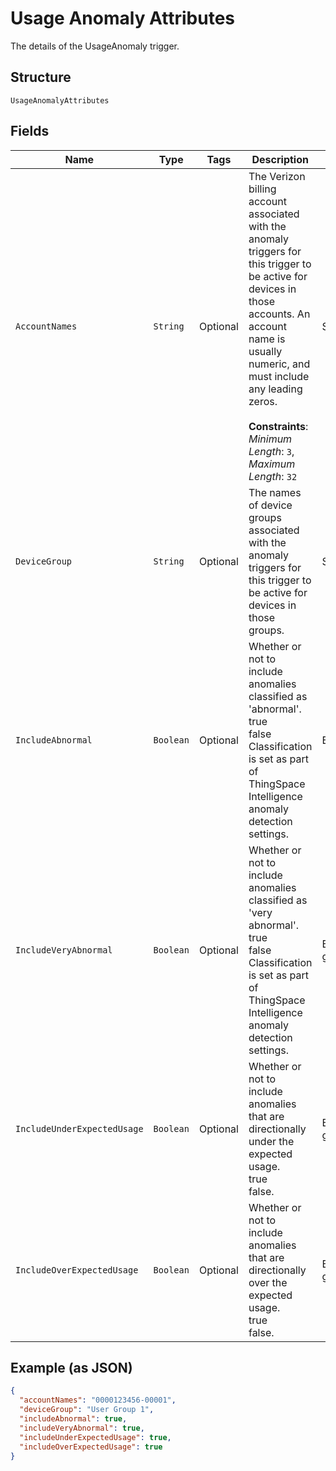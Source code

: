 
# Usage Anomaly Attributes

The details of the UsageAnomaly trigger.

## Structure

`UsageAnomalyAttributes`

## Fields

| Name | Type | Tags | Description | Getter | Setter |
|  --- | --- | --- | --- | --- | --- |
| `AccountNames` | `String` | Optional | The Verizon billing account associated with the anomaly triggers for this trigger to be active for devices in those accounts. An account name is usually numeric, and must include any leading zeros.<br><br>**Constraints**: *Minimum Length*: `3`, *Maximum Length*: `32` | String getAccountNames() | setAccountNames(String accountNames) |
| `DeviceGroup` | `String` | Optional | The names of device groups associated with the anomaly triggers for this trigger to be active for devices in those groups. | String getDeviceGroup() | setDeviceGroup(String deviceGroup) |
| `IncludeAbnormal` | `Boolean` | Optional | Whether or not to include anomalies classified as 'abnormal'.<br />true<br />false<br />Classification is set as part of ThingSpace Intelligence anomaly detection settings. | Boolean getIncludeAbnormal() | setIncludeAbnormal(Boolean includeAbnormal) |
| `IncludeVeryAbnormal` | `Boolean` | Optional | Whether or not to include anomalies classified as 'very abnormal'.<br />true<br />false<br />Classification is set as part of ThingSpace Intelligence anomaly detection settings. | Boolean getIncludeVeryAbnormal() | setIncludeVeryAbnormal(Boolean includeVeryAbnormal) |
| `IncludeUnderExpectedUsage` | `Boolean` | Optional | Whether or not to include anomalies that are directionally under the expected usage.<br />true<br />false. | Boolean getIncludeUnderExpectedUsage() | setIncludeUnderExpectedUsage(Boolean includeUnderExpectedUsage) |
| `IncludeOverExpectedUsage` | `Boolean` | Optional | Whether or not to include anomalies that are directionally over the expected usage. <br />true<br />false. | Boolean getIncludeOverExpectedUsage() | setIncludeOverExpectedUsage(Boolean includeOverExpectedUsage) |

## Example (as JSON)

```json
{
  "accountNames": "0000123456-00001",
  "deviceGroup": "User Group 1",
  "includeAbnormal": true,
  "includeVeryAbnormal": true,
  "includeUnderExpectedUsage": true,
  "includeOverExpectedUsage": true
}
```

